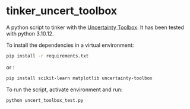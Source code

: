 # tinker_uncert_toolbox
A python script to tinker with the [Uncertainty Toolbox](https://uncertainty-toolbox.github.io/).
It has been tested with python 3.10.12.

To install the dependencies in a virtual environment:
```bash
pip install -r requirements.txt
```
or :
```bash
pip install scikit-learn matplotlib uncertainty-toolbox
```

To run the script, activate environment and run:
```bash
python uncert_toolbox_test.py
```